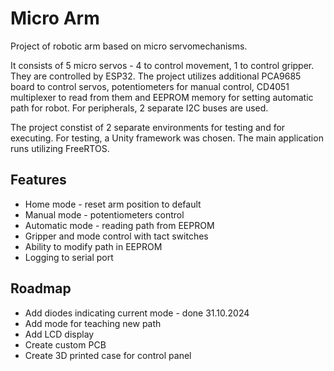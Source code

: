 
# Micro Arm
Project of robotic arm based on micro servomechanisms. 

It consists of 5 micro servos - 4 to control movement, 1 to control gripper. They are controlled by ESP32. The project utilizes additional PCA9685 board to control servos, potentiometers for manual control, CD4051 multiplexer to read from them and EEPROM memory for setting automatic path for robot. For peripherals, 2 separate I2C buses are used.

The project constist of 2 separate environments for testing and for executing. For testing, a Unity framework was chosen. The main application runs utilizing FreeRTOS.

## Features

- Home mode - reset arm position to default
- Manual mode - potentiometers control
- Automatic mode - reading path from EEPROM
- Gripper and mode control with tact switches
- Ability to modify path in EEPROM
- Logging to serial port


## Roadmap

- Add diodes indicating current mode - done 31.10.2024
- Add mode for teaching new path
- Add LCD display
- Create custom PCB
- Create 3D printed case for control panel


